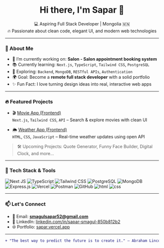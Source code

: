 <h1 align="center">Hi there, I'm Sapar 👋</h1>
<p align="center">
  💻 Aspiring Full Stack Developer | Mongolia 🇲🇳 <br/>
  🔥 Passionate about clean code, elegant UI, and modern web technologies
</p>

---

### 🚀 About Me

- 💼 I’m currently working on: **Salon - Salon appointment booking system**
- 📚 Currently learning: `Next.js`, `TypeScript`, `Tailwind CSS`, `PostgreSQL`
- 🧪 Exploring: `Backend`, `MongoDB`, `RESTful APIs`, `Authentication`
- 🌍 Goal: Become a **remote full stack developer** with a solid portfolio
- ✨ Fun Fact: I love turning design ideas into real, interactive web apps

---

### 🔥 Featured Projects

- 🎬 [Movie App (Frontend)](https://movie-app-mu-sandy-99.vercel.app/)  
  `Next.js`, `Tailwind CSS`, `API` – Search & explore movies with clean UI

- 🌦️ [Weather App (Frontend)](https://weather...)  
  `HTML`, `CSS`, `JavaScript` – Real-time weather updates using open API

> 🛠️ Upcoming Projects: Quote Generator, Funny Face Builder, Digital Clock, and more...

---

### 🧰 Tech Stack & Tools

![Next JS](https://img.shields.io/badge/Next.js-000000?style=for-the-badge&logo=next.js)
![TypeScript](https://img.shields.io/badge/TypeScript-3178C6?style=for-the-badge&logo=typescript)
![Tailwind CSS](https://img.shields.io/badge/TailwindCSS-06B6D4?style=for-the-badge&logo=tailwindcss)
![PostgreSQL](https://img.shields.io/badge/PostgreSQL-336791?style=for-the-badge&logo=postgresql)
![MongoDB](https://img.shields.io/badge/MongoDB-4EA94B?style=for-the-badge&logo=mongodb)
![Express.js](https://img.shields.io/badge/Express.js-000000?style=for-the-badge&logo=express)
![Vercel](https://img.shields.io/badge/Vercel-000000?style=for-the-badge&logo=vercel)
![Postman](https://img.shields.io/badge/Postman-FF6C37?style=for-the-badge&logo=postman)
![GitHub](https://img.shields.io/badge/GitHub-181717?style=for-the-badge&logo=github)
![html]()
![css]()

---

### 📫 Let's Connect

- 📧 Email: **smagulsapar52@gmail.com**
- 💼 LinkedIn: [linkedin.com/in/sapar-smagul-850b812b2](https://www.linkedin.com/in/sapar-smagul-850b812b2)
- 🌐 Portfolio: [sapar.vercel.app](https://www.sapar.vercel.app)

---

```diff
+ "The best way to predict the future is to create it." – Abraham Lincoln
